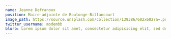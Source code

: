 ```yaml
---
name: Jeanne Defranoux
position: Maire-adjointe de Boulonge-Billancourt
image_path: https://source.unsplash.com/collection/139386/602x602?a=.png
twitter_username: modembb
blurb: Lorem ipsum dolor sit amet, consectetur adipisicing elit, sed do eiusmod tempor incididunt ut labore et dolore magna aliqua. Ut enim ad minim veniam, quis nostrud exercitation ullamco laboris nisi ut aliquip ex ea commodo consequat. Duis aute irure dolor in reprehenderit in voluptate velit esse cillum dolore eu fugiat nulla pariatur. Excepteur sint occaecat cupidatat non proident, sunt in culpa qui officia deserunt mollit anim id est laborum.
---
```

